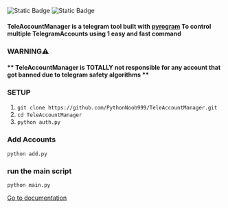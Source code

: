 
![Static Badge](https://img.shields.io/badge/TeleAccountManager-V2-blue?logo=python&logoColor=blue) ![Static Badge](https://img.shields.io/badge/MTProto-pyrogram-orange?logo=telegram&logoColor=blue) 

#### TeleAccountManager is a telegram tool built with [pyrogram](https://docs.pyrogram.org) To control multiple TelegramAccounts using 1 easy and fast command

### WARNING⚠️
#### ** TeleAccountManager is TOTALLY not responsible for any account that got banned due to telegram safety algorithms **

### SETUP
1. `git clone https://github.com/PythonNoob999/TeleAccountManager.git`
2. `cd TeleAccountManager`
3. `python auth.py`

### Add Accounts
`python add.py`
### run the main script
`python main.py`


[Go to documentation](https://github.com/PythonNoob999/TeleAccountManager/blob/647d3d354aab418d075614912f1ca9ceb0a31fde/docs/)